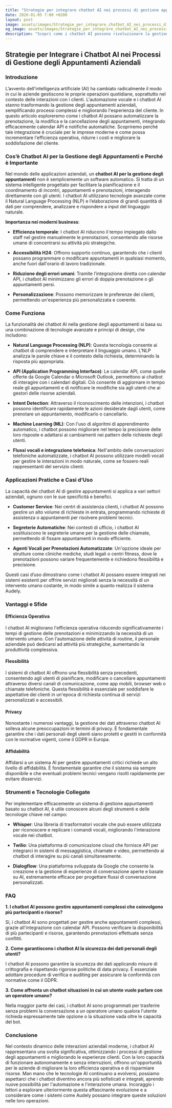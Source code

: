 ```yaml
---
title: "Strategie per integrare chatbot AI nei processi di gestione appuntamenti aziendali"
date: 2026-01-05 7:00 +0200
layout: post
image: assets/images/Strategie_per_integrare_chatbot_AI_nei_processi_di_gestione_appuntamenti_aziendali.jpg
og_image: assets/images/Strategie_per_integrare_chatbot_AI_nei_processi_di_gestione_appuntamenti_aziendali.jpg
description: "Scopri come i chatbot AI possono rivoluzionare la gestione appuntamenti aziendali integrando calendar API e notifiche automatiche per una maggiore efficienza."
---
```


## Strategie per Integrare i Chatbot AI nei Processi di Gestione degli Appuntamenti Aziendali

### Introduzione

L’avvento dell'intelligenza artificiale (AI) ha cambiato radicalmente il modo in cui le aziende gestiscono le proprie operazioni quotidiane, soprattutto nel contesto delle interazioni con i clienti. L'automazione vocale e i chatbot AI stanno trasformando la gestione degli appuntamenti aziendali, semplificando processi complessi e migliorando l'esperienza del cliente. In questo articolo esploreremo come i chatbot AI possano automatizzare la prenotazione, la modifica e la cancellazione degli appuntamenti, integrando efficacemente calendar API e notifiche automatiche. Scopriremo perché tale integrazione è cruciale per le imprese moderne e come possa incrementare l'efficienza operativa, ridurre i costi e migliorare la soddisfazione del cliente.

### Cos’è Chatbot AI per la Gestione degli Appuntamenti e Perché è Importante

Nel mondo delle applicazioni aziendali, un **chatbot AI per la gestione degli appuntamenti** non è semplicemente un software automatico. Si tratta di un sistema intelligente progettato per facilitare la pianificazione e il coordinamento di incontri, appuntamenti e prenotazioni, interagendo direttamente con gli utenti. I chatbot AI utilizzano tecnologie avanzate come il Natural Language Processing (NLP) e l’elaborazione di grandi quantità di dati per comprendere, analizzare e rispondere a input del linguaggio naturale.

**Importanza nei moderni business**:

- **Efficienza temporale**: I chatbot AI riducono il tempo impiegato dallo staff nel gestire manualmente le prenotazioni, consentendo alle risorse umane di concentrarsi su attività più strategiche.
  
- **Accessibilità H24**: Offrono supporto continuo, garantendo che i clienti possano programmare o modificare appuntamenti in qualsiasi momento, anche fuori dall'orario di lavoro tradizionale.
  
- **Riduzione degli errori umani**: Tramite l’integrazione diretta con calendar API, i chatbot AI minimizzano gli errori di doppia prenotazione o gli appuntamenti persi.

- **Personalizzazione**: Possono memorizzare le preferenze dei clienti, permettendo un'esperienza più personalizzata e coerente.

### Come Funziona

La funzionalità dei chatbot AI nella gestione degli appuntamenti si basa su una combinazione di tecnologie avanzate e principi di design, che includono:

- **Natural Language Processing (NLP)**: Questa tecnologia consente ai chatbot di comprendere e interpretare il linguaggio umano. L'NLP analizza le parole chiave e il contesto della richiesta, determinando la risposta più appropriata.

- **API (Application Programming Interface)**: Le calendar API, come quelle offerte da Google Calendar o Microsoft Outlook, permettono ai chatbot di interagire con i calendari digitali. Ciò consente di aggiornare in tempo reale gli appuntamenti e di notificare le modifiche sia agli utenti che ai gestori delle risorse aziendali.

- **Intent Detection**: Attraverso il riconoscimento delle intenzioni, i chatbot possono identificare rapidamente le azioni desiderate dagli utenti, come prenotare un appuntamento, modificarlo o cancellarlo.

- **Machine Learning (ML)**: Con l'uso di algoritmi di apprendimento automatico, i chatbot possono migliorare nel tempo la precisione delle loro risposte e adattarsi ai cambiamenti nei pattern delle richieste degli utenti.

- **Flussi vocali e integrazione telefonica**: Nell'ambito delle conversazioni telefoniche automatizzate, i chatbot AI possono utilizzare modelli vocali per gestire le interazioni in modo naturale, come se fossero reali rappresentanti del servizio clienti.

### Applicazioni Pratiche e Casi d’Uso

La capacità dei chatbot AI di gestire appuntamenti si applica a vari settori aziendali, ognuno con le sue specificità e benefici.

- **Customer Service**: Nei centri di assistenza clienti, i chatbot AI possono gestire un alto volume di richieste in entrata, programmando richieste di assistenza o appuntamenti per risolvere problemi tecnici.

- **Segreterie Automatiche**: Nei contesti di ufficio, i chatbot AI sostituiscono le segreterie umane per la gestione delle chiamate, permettendo di fissare appuntamenti in modo efficiente.

- **Agenti Vocali per Prenotazioni Automatizzate**: Un'opzione ideale per strutture come cliniche mediche, studi legali o centri fitness, dove le prenotazioni possono variare frequentemente e richiedono flessibilità e precisione.

Questi casi d’uso dimostrano come i chatbot AI possano essere integrati nei sistemi esistenti per offrire servizi migliorati senza la necessità di un intervento umano costante, in modo simile a quanto realizza il sistema Audely.

### Vantaggi e Sfide

#### Efficienza Operativa

I chatbot AI migliorano l'efficienza operativa riducendo significativamente i tempi di gestione delle prenotazioni e minimizzando la necessità di un intervento umano. Con l'automazione delle attività di routine, il personale aziendale può dedicarsi ad attività più strategiche, aumentando la produttività complessiva.

#### Flessibilità

I sistemi di chatbot AI offrono una flessibilità senza precedenti, consentendo agli utenti di pianificare, modificare o cancellare appuntamenti attraverso diversi canali di comunicazione, come app mobili, browser web o chiamate telefoniche. Questa flessibilità è essenziale per soddisfare le aspettative dei clienti in un'epoca di richiesta continua di servizi personalizzati e accessibili.

#### Privacy

Nonostante i numerosi vantaggi, la gestione dei dati attraverso chatbot AI solleva alcune preoccupazioni in termini di privacy. È fondamentale garantire che i dati personali degli utenti siano protetti e gestiti in conformità con le normative vigenti, come il GDPR in Europa.

#### Affidabilità

Affidarsi a un sistema AI per gestire appuntamenti critici richiede un alto livello di affidabilità. È fondamentale garantire che il sistema sia sempre disponibile e che eventuali problemi tecnici vengano risolti rapidamente per evitare disservizi.

### Strumenti e Tecnologie Collegate

Per implementare efficacemente un sistema di gestione appuntamenti basato su chatbot AI, è utile conoscere alcuni degli strumenti e delle tecnologie chiave nel campo:

- **Whisper**: Una libreria di trasformatori vocale che può essere utilizzata per riconoscere e replicare i comandi vocali, migliorando l'interazione vocale nei chatbot.

- **Twilio**: Una piattaforma di comunicazione cloud che fornisce API per integrarci in sistemi di messaggistica, chiamate e video, permettendo ai chatbot di interagire su più canali simultaneamente.

- **Dialogflow**: Una piattaforma sviluppata da Google che consente la creazione e la gestione di esperienze di conversazione aperte e basate su AI, estremamente efficace per progettare flussi di conversazione personalizzati.

### FAQ

**1. I chatbot AI possono gestire appuntamenti complessi che coinvolgono più partecipanti o risorse?**

Sì, i chatbot AI sono progettati per gestire anche appuntamenti complessi, grazie all'integrazione con calendar API. Possono verificare la disponibilità di più partecipanti e risorse, garantendo prenotazioni effettuate senza conflitti.

**2. Come garantiscono i chatbot AI la sicurezza dei dati personali degli utenti?**

I chatbot AI possono garantire la sicurezza dei dati applicando misure di crittografia e rispettando rigorose politiche di data privacy. È essenziale adottare procedure di verifica e auditing per assicurare la conformità con normative come il GDPR.

**3. Come affronta un chatbot situazioni in cui un utente vuole parlare con un operatore umano?**

Nella maggior parte dei casi, i chatbot AI sono programmati per trasferire senza problemi la conversazione a un operatore umano qualora l'utente richieda espressamente tale opzione o la situazione vada oltre le capacità del bot.

### Conclusione

Nel contesto dinamico delle interazioni aziendali moderne, i chatbot AI rappresentano una svolta significativa, ottimizzando i processi di gestione degli appuntamenti e migliorando le esperienze clienti. Con la loro capacità di funzionare autonomamente e senza interruzioni, offrono un'opportunità per le aziende di migliorare la loro efficienza operativa e di risparmiare risorse. Man mano che le tecnologie AI continuano a evolversi, possiamo aspettarci che i chatbot diventino ancora più sofisticati e integrati, aprendo nuove possibilità per l'automazione e l'interazione umana. Incoraggio i lettori a esplorare ulteriormente questa affascinante evoluzione e a considerare come i sistemi come Audely possano integrare queste soluzioni nelle loro operazioni.